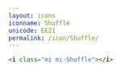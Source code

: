 ```yaml
---
layout: icons
iconname: Shuffle
unicode: EE21
permalink: /icon/Shuffle/
---
```


``` html
<i class="mi mi-Shuffle"></i>
```
